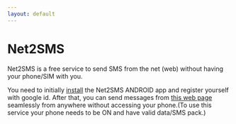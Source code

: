 ```yaml
---
layout: default
---
```


# Net2SMS

Net2SMS is a free service to send SMS from the net (web) without having your phone/SIM with you.

You need to initially [install](https://drive.google.com/open?id=1BY9HzqFtTCpjGMbcnoll6L_kNEWpmKcf&export=download) the Net2SMS ANDROID app and register yourself with google id. After that, you can send messages from [this web page](./send) seamlessly from anywhere without accessing your phone.(To use this service your phone needs to be ON and have valid data/SMS pack.)
<script>
function otherSignedInStuff(){
 window.location.replace("./send"); 
}
</script>
  
